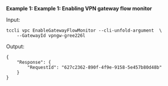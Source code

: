 **Example 1: Example 1: Enabling VPN gateway flow monitor**



Input: 

```
tccli vpc EnableGatewayFlowMonitor --cli-unfold-argument  \
    --GatewayId vpngw-gree226l
```

Output: 
```
{
    "Response": {
        "RequestId": "627c2362-890f-4f9e-9158-5e457b80d48b"
    }
}
```

